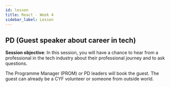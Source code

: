 ```yaml
---
id: lesson
title: React - Week 4
sidebar_label: Lesson
---
```


## PD (Guest speaker about career in tech)

**Session objective**: In this session, you will have a chance to hear from a professional in the tech industry about their professional journey and to ask questions.

The Programme Manager (PROM) or PD leaders will book the guest. The guest can already be a CYF volunteer or someone from outside world.